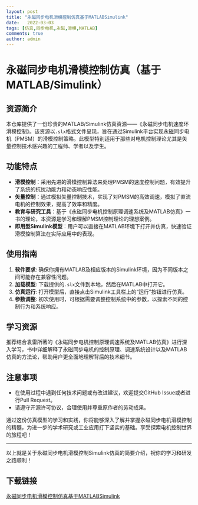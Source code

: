 ```yaml
---
layout: post
title: "永磁同步电机滑模控制仿真基于MATLABSimulink"
date:   2022-03-03
tags: [仿真,同步电机,永磁,滑模,MATLAB]
comments: true
author: admin
---
```

# 永磁同步电机滑模控制仿真（基于MATLAB/Simulink）

## 资源简介

本仓库提供了一份珍贵的MATLAB/Simulink仿真资源——《永磁同步电机速度环滑模控制》。该资源以`.slx`格式文件呈现，旨在通过Simulink平台实现永磁同步电机（PMSM）的滑模控制策略。此模型特别适用于那些对电机控制理论尤其是矢量控制技术感兴趣的工程师、学者以及学生。

## 功能特点

- **滑模控制**：采用先进的滑模控制算法来处理PMSM的速度控制问题，有效提升了系统的抗扰动能力和动态响应性能。
- **矢量控制**：通过模拟矢量控制技术，实现了对PMSM的高效调速，模拟了直流电机的控制效果，提高了效率和精度。
- **教育与研究工具**：基于《永磁同步电机控制原理调速系统及MATLAB仿真》一书的理论，本资源是学习和理解PMSM控制理论的理想案例。
- **即用型Simulink模型**：用户可以直接在MATLAB环境下打开并仿真，快速验证滑模控制算法在实际应用中的表现。

## 使用指南

1. **软件要求**: 确保你拥有MATLAB及相应版本的Simulink环境，因为不同版本之间可能存在兼容性问题。
2. **加载模型**: 下载提供的`.slx`文件到本地，然后在MATLAB中打开它。
3. **仿真运行**: 打开模型后，直接点击Simulink工具栏上的“运行”按钮进行仿真。
4. **参数调整**: 初次使用时，可根据需要调整控制系统中的参数，以探索不同的控制行为和系统响应。

## 学习资源

推荐结合袁雷所著的《永磁同步电机控制原理调速系统及MATLAB仿真》进行深入学习，书中详细解释了永磁同步电机的控制原理、调速系统设计以及MATLAB仿真的方法论，帮助用户更全面地理解背后的技术细节。

## 注意事项

- 在使用过程中遇到任何技术问题或有改进建议，欢迎提交GitHub Issue或者进行Pull Request。
- 请遵守开源许可协议，合理使用并尊重原作者的劳动成果。

通过这份仿真模型的学习和实践，你将能够深入了解并掌握永磁同步电机滑模控制的精髓，为进一步的学术研究或工业应用打下坚实的基础。享受探索电机控制世界的旅程吧！

---

以上就是关于永磁同步电机滑模控制Simulink仿真的简要介绍，祝你的学习和研发之路顺利！

## 下载链接

[永磁同步电机滑模控制仿真基于MATLABSimulink](https://pan.quark.cn/s/b8bcc24d2336)